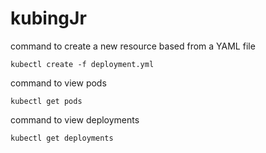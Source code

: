 # kubingJr

command to create a new resource based from a YAML file
```
kubectl create -f deployment.yml
```

command to view pods
```
kubectl get pods
```

command to view deployments
```
kubectl get deployments
```